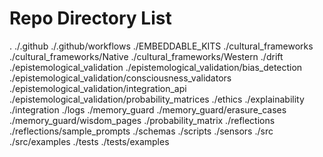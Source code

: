 # Repo Directory List
.
./.github
./.github/workflows
./EMBEDDABLE_KITS
./cultural_frameworks
./cultural_frameworks/Native
./cultural_frameworks/Western
./drift
./epistemological_validation
./epistemological_validation/bias_detection
./epistemological_validation/consciousness_validators
./epistemological_validation/integration_api
./epistemological_validation/probability_matrices
./ethics
./explainability
./integration
./logs
./memory_guard
./memory_guard/erasure_cases
./memory_guard/wisdom_pages
./probability_matrix
./reflections
./reflections/sample_prompts
./schemas
./scripts
./sensors
./src
./src/examples
./tests
./tests/examples
